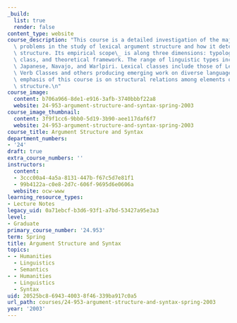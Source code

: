 ```yaml
---
_build:
  list: true
  render: false
content_type: website
course_description: "This course is a detailed investigation of the major issues and\
  \ problems in the study of lexical argument structure and how it determines syntactic\
  \ structure. Its empirical scope\_ is along three dimensions: typology, lexical\
  \ class, and theoretical framework. The range of linguistic types include English,\
  \ Japanese, Navajo, and Warlpiri. Lexical classes include those of Levin's English\
  \ Verb Classes and others producing emerging work on diverse languages. The theoretical\
  \ emphasis of this course is on structural relations among elements of argument\
  \ structure.\n"
course_image:
  content: b706a966-8de1-e916-3afb-3740bbbf22a8
  website: 24-953-argument-structure-and-syntax-spring-2003
course_image_thumbnail:
  content: 3f9f1cc6-9bb0-5d19-3b90-aee117daf6f7
  website: 24-953-argument-structure-and-syntax-spring-2003
course_title: Argument Structure and Syntax
department_numbers:
- '24'
draft: true
extra_course_numbers: ''
instructors:
  content:
  - 3ccc00a4-4a5a-8131-447b-f67c5d7e81f1
  - 99b4122a-c0e8-2d7c-606f-9695d6e0606a
  website: ocw-www
learning_resource_types:
- Lecture Notes
legacy_uid: 0a71ebcf-b3d6-93f1-a7bd-53427a95e3a3
level:
- Graduate
primary_course_number: '24.953'
term: Spring
title: Argument Structure and Syntax
topics:
- - Humanities
  - Linguistics
  - Semantics
- - Humanities
  - Linguistics
  - Syntax
uid: 20525bc8-6943-4003-8f46-339ba917c0a5
url_path: courses/24-953-argument-structure-and-syntax-spring-2003
year: '2003'
---
```

